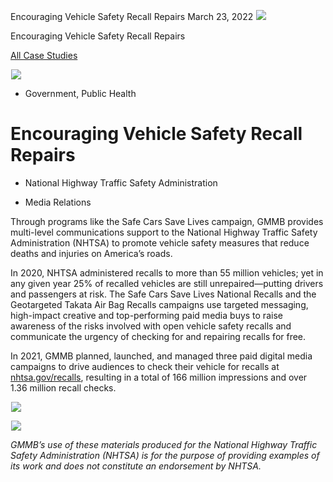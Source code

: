 



Encouraging Vehicle Safety Recall Repairs
March 23, 2022
![](data:image/gif;base64,R0lGODlhAQABAAAAACH5BAEKAAEALAAAAAABAAEAAAICTAEAOw==)![](https://www.gmmb.com/wp-content/uploads/2022/03/NHTSA_P.png)



Encouraging Vehicle Safety Recall Repairs






[All Case Studies](/case-studies/)













![](data:image/gif;base64,R0lGODlhAQABAAAAACH5BAEKAAEALAAAAAABAAEAAAICTAEAOw==)![](https://www.gmmb.com/wp-content/uploads/2022/03/NHTSA_P-468x534.png) 










* Government, Public Health













Encouraging Vehicle Safety Recall Repairs
=========================================

 



* National Highway Traffic Safety Administration













* Media Relations














Through programs like the Safe Cars Save Lives campaign, GMMB provides multi-level communications support to the National Highway Traffic Safety Administration (NHTSA) to promote vehicle safety measures that reduce deaths and injuries on America’s roads.

 

















In 2020, NHTSA administered recalls to more than 55 million vehicles; yet in any given year 25% of recalled vehicles are still unrepaired—putting drivers and passengers at risk. The Safe Cars Save Lives National Recalls and the Geotargeted Takata Air Bag Recalls campaigns use targeted messaging, high-impact creative and top-performing paid media buys to raise awareness of the risks involved with open vehicle safety recalls and communicate the urgency of checking for and repairing recalls for free.

 











































In 2021, GMMB planned, launched, and managed three paid digital media campaigns to drive audiences to check their vehicle for recalls at [nhtsa.gov/recalls](http://nhtsa.gov/recalls), resulting in a total of 166 million impressions and over 1.36 million recall checks.

 




































![](data:image/gif;base64,R0lGODlhAQABAAAAACH5BAEKAAEALAAAAAABAAEAAAICTAEAOw==)![](https://www.gmmb.com/wp-content/uploads/2022/03/NHTSA_Borrowed-Time_1920x1080.jpg) 

















![](data:image/gif;base64,R0lGODlhAQABAAAAACH5BAEKAAEALAAAAAABAAEAAAICTAEAOw==)![](https://www.gmmb.com/wp-content/uploads/2022/03/NHTSA_Dont-Wait_1920x1080.jpg) 

















*GMMB’s use of these materials produced for the National Highway Traffic Safety Administration (NHTSA) is for the purpose of providing examples of its work and does not constitute an endorsement by NHTSA.*

 

















